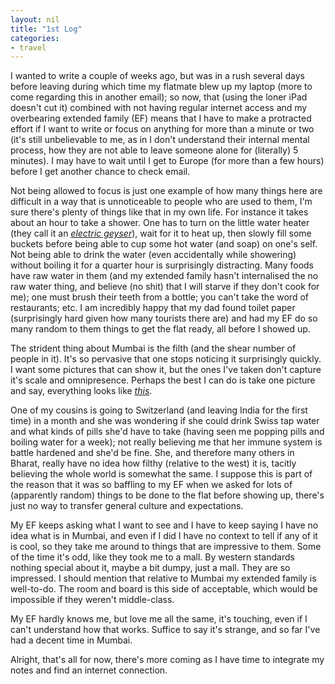 ```yaml
---
layout: nil
title: "1st Log"
categories:
- travel
---
```


I wanted to write a couple of weeks ago, but was in a rush several days before leaving during which time my flatmate blew up my laptop (more to come regarding this in another email); so now, that (using the loner iPad doesn't cut it) combined with not having regular internet access and my overbearing extended family (EF) means that I have to make a protracted effort if I want to write or focus on anything for more than a minute or two (it's still unbelievable to me, as in I don't understand their internal mental process, how they are not able to leave someone alone for (literally) 5 minutes).  I may have to wait until I get to Europe (for more than a few hours) before I get another chance to check email.

Not being allowed to focus is just one example of how many things here are difficult in a way that is unnoticeable to people who are used to them, I'm sure there's plenty of things like that in my own life.  For instance it takes about an hour to take a shower.  One has to turn on the little water heater (they call it an [*electric geyser*](images/geyser.jpg "A dirty electric geyser.")), wait for it to heat up, then slowly fill some buckets before being able to cup some hot water (and soap) on one's self.  Not being able to drink the water (even accidentally while showering) without boiling it for a quarter hour is surprisingly distracting.  Many foods have raw water in them (and my extended family hasn't internalised the no raw water thing, and believe (no shit) that I will starve if they don't cook for me); one must brush their teeth from a bottle; you can't take the word of restaurants; etc.  I am incredibly happy that my dad found toilet paper (surprisingly hard given how many tourists there are) and had my EF do so many random to them things to get the flat ready, all before I showed up.

The strident thing about Mumbai is the filth (and the shear number of people in it).  It's so pervasive that one stops noticing it surprisingly quickly.  I want some pictures that can show it, but the ones I've taken don't capture it's scale and omnipresence.  Perhaps the best I can do is take one picture and say, everything looks like [*this*](images/filth.jpg "A Bad Example of the Feeling of Filth in Mumbai.").

One of my cousins is going to Switzerland (and leaving India for the first time) in a month and she was wondering if she could drink Swiss tap water and what kinds of pills she'd have to take (having seen me popping pills and boiling water for a week); not really believing me that her immune system is battle hardened and she'd be fine.  She, and therefore many others in Bharat, really have no idea how filthy (relative to the west) it is, tacitly believing the whole world is somewhat the same.  I suppose this is part of the reason that it was so baffling to my EF when we asked for lots of (apparently random) things to be done to the flat before showing up, there's just no way to transfer general culture and expectations.

My EF keeps asking what I want to see and I have to keep saying I have no idea what is in Mumbai, and even if I did I have no context to tell if any of it is cool, so they take me around to things that are impressive to them.  Some of the time it's odd, like they took me to a mall.  By western standards nothing special about it, maybe a bit dumpy, just a mall.  They are so impressed.  I should mention that relative to Mumbai my extended family is well-to-do.  The room and board is this side of acceptable, which would be impossible if they weren't middle-class.

My EF hardly knows me, but love me all the same, it's touching, even if I can't understand how that works.  Suffice to say it's strange, and so far I've had a decent time in Mumbai.



Alright, that's all for now, there's more coming as I have time to integrate my notes and find an internet connection.
